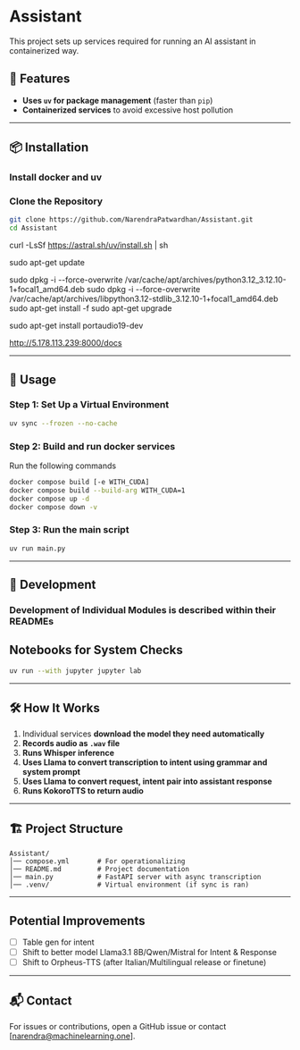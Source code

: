 # Assistant

This project sets up services required for running an AI assistant in containerized way.

## 🚀 Features

- **Uses `uv` for package management** (faster than `pip`)
- **Containerized services** to avoid excessive host pollution

---

## 📦 Installation

### **Install docker and uv**

### **Clone the Repository**

```sh
git clone https://github.com/NarendraPatwardhan/Assistant.git
cd Assistant
```

curl -LsSf https://astral.sh/uv/install.sh | sh

sudo apt-get update

sudo dpkg -i --force-overwrite /var/cache/apt/archives/python3.12_3.12.10-1+focal1_amd64.deb
sudo dpkg -i --force-overwrite /var/cache/apt/archives/libpython3.12-stdlib_3.12.10-1+focal1_amd64.deb
sudo apt-get install -f
sudo apt-get upgrade


sudo apt-get install portaudio19-dev

http://5.178.113.239:8000/docs

---

## 🔧 Usage

### **Step 1: Set Up a Virtual Environment**

```sh
uv sync --frozen --no-cache
```

### **Step 2: Build and run docker services**

Run the following commands

```sh
docker compose build [-e WITH_CUDA]
docker compose build --build-arg WITH_CUDA=1
docker compose up -d
docker compose down -v
```

### **Step 3: Run the main script**

```sh
uv run main.py
```

---

## 🔧 Development

### **Development of Individual Modules is described within their READMEs**

## **Notebooks for System Checks**

```sh
uv run --with jupyter jupyter lab
```

---

## 🛠️ How It Works

1. Individual services **download the model they need automatically**
2. **Records audio as `.wav` file**
3. **Runs Whisper inference**
4. **Uses Llama to convert transcription to intent using grammar and system prompt**
5. **Uses Llama to convert request, intent pair into assistant response**
6. **Runs KokoroTTS to return audio**

---

## 🏗️ Project Structure

```
Assistant/
│── compose.yml       # For operationalizing
│── README.md         # Project documentation
│── main.py           # FastAPI server with async transcription
│── .venv/            # Virtual environment (if sync is ran)
```

---

## Potential Improvements

- [ ] Table gen for intent
- [ ] Shift to better model Llama3.1 8B/Qwen/Mistral for Intent & Response
- [ ] Shift to Orpheus-TTS (after Italian/Multilingual release or finetune)

---

## 📬 Contact

For issues or contributions, open a GitHub issue or contact [narendra@machinelearning.one].
